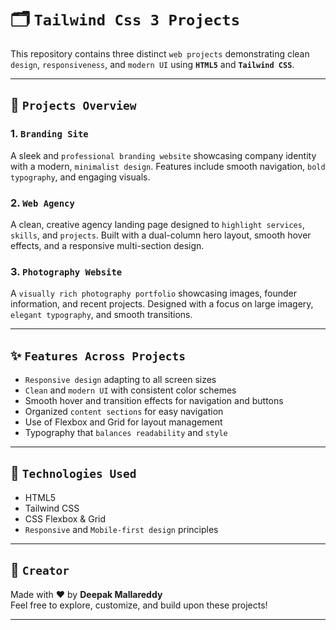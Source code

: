 # 🗂️ `Tailwind Css 3 Projects`

This repository contains three distinct `web projects` demonstrating clean `design`, `responsiveness`, and `modern UI` using **`HTML5`** and **`Tailwind CSS`**.

---

## 📌 `Projects Overview`

### 1. `Branding Site`
A sleek and `professional branding website` showcasing company identity with a modern, `minimalist design`. Features include smooth navigation, `bold typography`, and engaging visuals.

### 2. `Web Agency`
A clean, creative agency landing page designed to `highlight services`, `skills`, and `projects`. Built with a dual-column hero layout, smooth hover effects, and a responsive multi-section design.

### 3. `Photography Website`
A `visually rich photography portfolio` showcasing images, founder information, and recent projects. Designed with a focus on large imagery, `elegant typography`, and smooth transitions.

---

## ✨ `Features Across Projects`

- `Responsive design` adapting to all screen sizes  
- `Clean` and `modern UI` with consistent color schemes  
- Smooth hover and transition effects for navigation and buttons  
- Organized `content sections` for easy navigation  
- Use of Flexbox and Grid for layout management  
- Typography that `balances readability` and `style`

---

## 🧱 `Technologies Used`

- HTML5  
- Tailwind CSS  
- CSS Flexbox & Grid  
- `Responsive` and `Mobile-first design` principles  

---

## 🙌 `Creator`

Made with ❤️ by **Deepak Mallareddy**  
Feel free to explore, customize, and build upon these projects!

---
